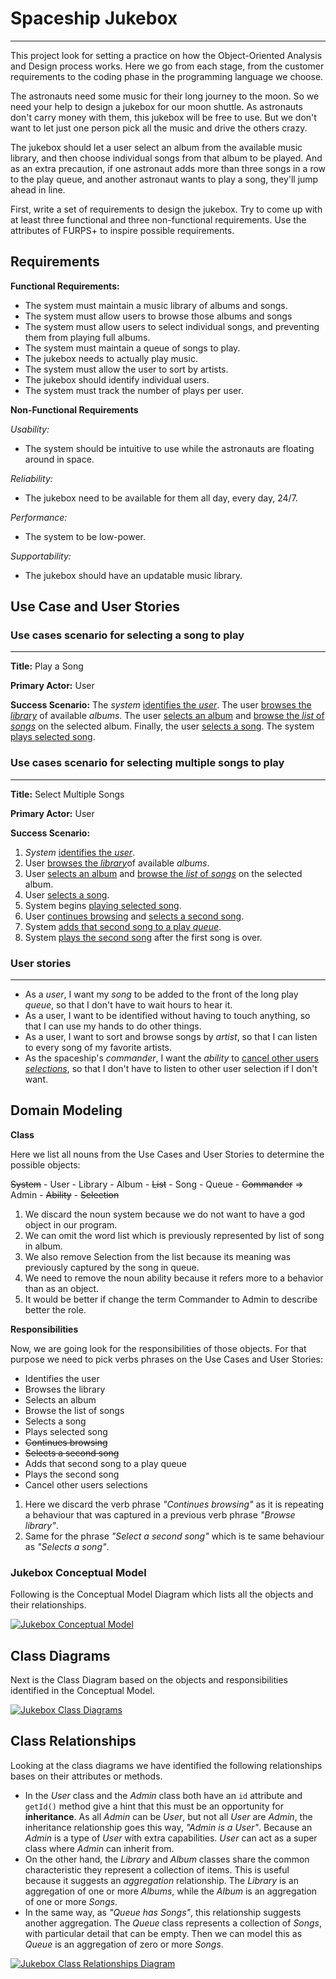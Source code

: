 # Spaceship Jukebox

-----
This project look for setting a practice on how the Object-Oriented Analysis and Design process
works. Here we go from each stage, from the customer requirements to the coding phase in the programming
language we choose.

The astronauts need some music for their long journey to the moon. So we need your help to design a
jukebox for our moon shuttle. As astronauts don't carry money with them, this jukebox will
be free to use. But we don't want to let just one person pick all the music and drive the others crazy.

The jukebox should let a user select an album from the available music library, and then choose
individual songs from that album to be played. And as an extra precaution, if one astronaut adds more
than three songs in a row to the play queue, and another astronaut wants to play a song, they'll jump
ahead in line.

First, write a set of requirements to design the jukebox. Try to come up with at least three functional
and three non-functional requirements. Use the attributes of FURPS+ to inspire possible requirements.

## Requirements
**Functional Requirements:**
- The system must maintain a music library of albums and songs. 
- The system must allow users to browse those albums and songs
- The system must allow users to select individual songs, and preventing them from playing full albums. 
- The system must maintain a queue of songs to play.
- The jukebox needs to actually play music. 
- The system must allow the user to sort by artists.
- The jukebox should identify individual users.
- The system must track the number of plays per user.

**Non-Functional Requirements**

*Usability:*
- The system should be intuitive to use while the astronauts are floating around in space.

*Reliability:* 
- The jukebox need to be available for them all day, every day, 24/7.

*Performance:*
- The system to be low-power.

*Supportability:* 
- The jukebox should have an updatable music library. 

## Use Case and User Stories

### Use cases scenario for selecting a song to play

---
**Title:** Play a Song

**Primary Actor:** User

**Success Scenario:** The *system* <u>identifies the *user*</u>. The user <u>browses the *library*</u> 
of available *albums*. The user <u>selects an album</u> and <u>browse the *list* of *songs*</u> on the 
selected album. Finally, the user <u>selects a song</u>. The system <u>plays selected song</u>.

### Use cases scenario for selecting multiple songs to play

---
**Title:** Select Multiple Songs

**Primary Actor:** User

**Success Scenario:**
1. *System* <u>identifies the *user*</u>. 
2. User <u>browses the *library*</u>of available *albums*. 
3. User <u>selects an album</u> and <u>browse the *list* of *songs*</u> on the selected album.
4. User <u>selects a song</u>. 
5. System begins <u>playing selected song</u>.
6. User <u>continues browsing</u> and <u>selects a second song</u>.
7. System <u>adds that second song to a play *queue*</u>.
8. System <u>plays the second song</u> after the first song is over.

### User stories

---
- As a *user*, I want my *song* to be added to the front of the long play *queue*, so that I don't 
have to wait hours to hear it.
- As a user, I want to be identified without having to touch anything, so that I can use my hands to 
do other things.
- As a user, I want to sort and browse songs by *artist*, so that I can listen to every song of my
favorite artists.
- As the spaceship's *commander*, I want the *ability* to <u>cancel other users *selections*</u>, so 
that I don't have to listen to other user selection if I don't want.

## Domain Modeling
**Class**

Here we list all nouns from the Use Cases and User Stories to determine the possible objects:

~~System~~ - User - Library - Album - ~~List~~ - Song - Queue - ~~Commander~~ => Admin - ~~Ability~~ - 
~~Selection~~ 

1. We discard the noun system because we do not want to have a god object in our program.
2. We can omit the word list which is previously represented by list of song in album.
3. We also remove Selection from the list because its meaning was previously captured by the song in 
queue.
4. We need to remove the noun ability because it refers more to a behavior than as an object.
5. It would be better if change the term Commander to Admin to describe better the role.

**Responsibilities**

Now, we are going look for the responsibilities of those objects. For that purpose we need to pick verbs
phrases on the Use Cases and User Stories:

* Identifies the user 
* Browses the library 
* Selects an album 
* Browse the list of songs 
* Selects a song 
* Plays selected song 
* ~~Continues browsing~~ 
* ~~Selects a second song~~ 
* Adds that second song to a play queue 
* Plays the second song
* Cancel other users selections

1. Here we discard the verb phrase *"Continues browsing"* as it is repeating a behaviour that was 
captured in a previous verb phrase *"Browse library"*.
2. Same for the phrase *"Select a second song"* which is te same behaviour as *"Selects a song"*.

### Jukebox Conceptual Model
Following is the Conceptual Model Diagram which lists all the objects and their relationships.

[![Jukebox Conceptual Model](assets/conceptual-model-diagram.jpg)](assets/conceptual-model-diagram.jpg)

## Class Diagrams
Next is the Class Diagram based on the objects and responsibilities identified in the Conceptual Model.

[![Jukebox Class Diagrams](assets/class-diagrams.jpg)](assets/class-diagrams.jpg)

## Class Relationships
Looking at the class diagrams we have identified the following relationships bases on their attributes
or methods.
- In the *User* class and the *Admin* class both have an `id` attribute and `getId()` method give a hint 
that this must be an opportunity for **inheritance**. As all *Admin* can be *User*, but not all *User* are 
*Admin*, the inheritance relationship goes this way, *"Admin is a User"*. Because an *Admin* is a type of 
*User* with extra capabilities. *User* can act as a super class where *Admin* can inherit from.
- On the other hand, the *Library* and *Album* classes share the common characteristic they represent a 
collection of items. This is useful because it suggests an *aggregation* relationship. The *Library* is 
an aggregation of one or more *Albums*, while the *Album* is an aggregation of one or more *Songs*.
- In the same way, as *"Queue has Songs"*, this relationship suggests another aggregation. The *Queue* 
class represents a collection of *Songs*, with particular detail that can be empty. Then we can model
this as *Queue* is an aggregation of zero or more *Songs*.

[![Jukebox Class Relationships Diagram](assets/class-relationships-diagram.jpg)](assets/class-relationships-diagram.jpg)
